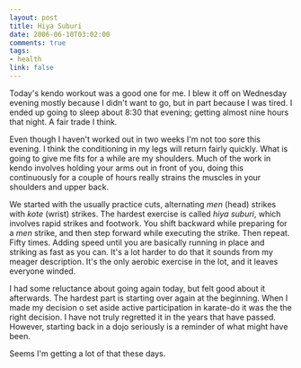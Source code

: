 ```yaml
--- 
layout: post
title: Hiya Suburi
date: 2006-06-10T03:02:00
comments: true
tags:
- health
link: false
---
```

Today's kendo workout was a good one for me. I blew it off on Wednesday evening mostly because I didn't want to go, but in part because I was tired. I ended up going to sleep about 8:30 that evening; getting almost nine hours that night. A fair trade I think.

Even though I haven't worked out in two weeks I'm not too sore this evening. I think the conditioning in my legs will return fairly quickly. What is going to give me fits for a while are my shoulders. Much of the work in kendo involves holding your arms out in front of you, doing this continuously for a couple of hours really strains the muscles in your shoulders and upper back.

We started with the usually practice cuts, alternating <em>men</em> (head) strikes with <em>kote</em> (wrist) strikes. The hardest exercise is called <em>hiya suburi</em>, which involves rapid strikes and footwork. You shift backward while preparing for a <em>men</em> strike, and then step forward while executing the strike. Then repeat. Fifty times. Adding speed until you are basically running in place and striking as fast as you can. It's a lot harder to do that it sounds from my meager description. It's the only aerobic exercise in the lot, and it leaves everyone winded.

I had some reluctance about going again today, but felt good about it afterwards. The hardest part is starting over again at the beginning. When I made my decision o set aside active participation in karate-do it was the the right decision. I have not truly regretted it in the years that have passed. However, starting back in a dojo seriously is a reminder of what might have been.

Seems I'm getting a lot of that these days.
